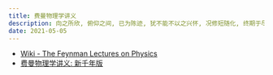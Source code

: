 ```yaml
---
title: 费曼物理学讲义
description: 向之所欣, 俯仰之间, 已为陈迹, 犹不能不以之兴怀, 况修短随化, 终期于尽!
date: 2021-05-05
---
```


* [Wiki - The Feynman Lectures on Physics](https://en.wikipedia.org/wiki/The_Feynman_Lectures_on_Physics)
* [费曼物理学讲义: 新千年版](https://book.douban.com/subject/26662048/)

